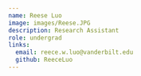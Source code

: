 ```yaml
---
name: Reese Luo
image: images/Reese.JPG
description: Research Assistant
role: undergrad
links:
  email: reece.w.luo@vanderbilt.edu
  github: ReeceLuo
---
```

